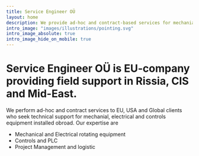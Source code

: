 ```yaml
---
title: Service Engineer OÜ
layout: home
description: We provide ad-hoc and contract-based services for mechanial, electrical and controls equipment. Our expertise are Centrifugal pumps, Induction and Synchronous Motors and controls.
intro_image: "images/illustrations/pointing.svg"
intro_image_absolute: true
intro_image_hide_on_mobile: true
---
```


# Service Engineer OÜ is EU-company providing field support in Rissia, CIS and Mid-East.
We perform ad-hoc and contract services to EU, USA and Global clients who seek technical support for mechanial, electrical and controls equipment installed obroad.
Our expertise are 
- Mechanical and Electrical rotating equipment
- Controls and PLC
- Project Management and logistic
